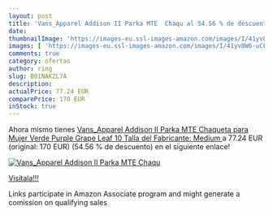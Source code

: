 ```yaml
---
layout: post
title: 'Vans_Apparel Addison II Parka MTE  Chaqu al 54.56 % de descuento'
date: 
thumbnailImage: 'https://images-eu.ssl-images-amazon.com/images/I/41yv8W6-uCL._SL200_.jpg'
images: [ 'https://images-eu.ssl-images-amazon.com/images/I/41yv8W6-uCL._SL200_.jpg' ]
comments: true
category: ofertas
author: ring
slug: B01NAKZL7A
description:
actualPrice: 77.24 EUR
comparePrice: 170 EUR
inStock: true
---
```


Ahora mismo tienes [Vans_Apparel Addison II Parka MTE  Chaqueta para Mujer  Verde  Purple Grape Leaf   10  Talla del Fabricante: Medium ](https://www.amazon.es/dp/B01NAKZL7A/?tag=tolees-21) a 77.24 EUR (original: 170 EUR) (54.56 %  de descuento) en el siguiente enlace!

[![Vans_Apparel Addison II Parka MTE  Chaqu](https://images-eu.ssl-images-amazon.com/images/I/41yv8W6-uCL._SL200_.jpg)](https://www.amazon.es/dp/B01NAKZL7A/?tag=tolees-21)

[Visítala!!!](https://www.amazon.es/dp/B01NAKZL7A/?tag=tolees-21)

Links participate in Amazon Associate program and might generate a comission on qualifying sales
